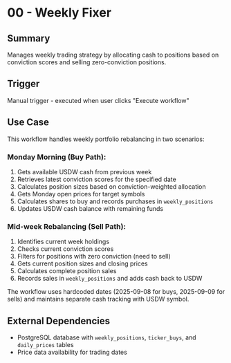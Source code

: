 # 00 - Weekly Fixer

## Summary
Manages weekly trading strategy by allocating cash to positions based on conviction scores and selling zero-conviction positions.

## Trigger
Manual trigger - executed when user clicks "Execute workflow"

## Use Case
This workflow handles weekly portfolio rebalancing in two scenarios:

### Monday Morning (Buy Path):
1. Gets available USDW cash from previous week
2. Retrieves latest conviction scores for the specified date
3. Calculates position sizes based on conviction-weighted allocation
4. Gets Monday open prices for target symbols
5. Calculates shares to buy and records purchases in `weekly_positions`
6. Updates USDW cash balance with remaining funds

### Mid-week Rebalancing (Sell Path):
1. Identifies current week holdings
2. Checks current conviction scores
3. Filters for positions with zero conviction (need to sell)
4. Gets current position sizes and closing prices
5. Calculates complete position sales
6. Records sales in `weekly_positions` and adds cash back to USDW

The workflow uses hardcoded dates (2025-09-08 for buys, 2025-09-09 for sells) and maintains separate cash tracking with USDW symbol.

## External Dependencies
- PostgreSQL database with `weekly_positions`, `ticker_buys`, and `daily_prices` tables
- Price data availability for trading dates